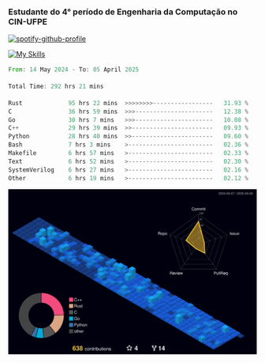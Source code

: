 
### Estudante do 4° período de Engenharia da Computação no CIN-UFPE

[![spotify-github-profile](https://spotify-github-profile.kittinanx.com/api/view?uid=21nggge2ld354asa4l3xoze2q&cover_image=true&theme=novatorem&show_offline=false&background_color=000000&interchange=true&bar_color=53b14f&bar_color_cover=true)](https://github.com/kittinan/spotify-github-profile)


[![My Skills](https://skillicons.dev/icons?i=c,cpp,rust,py,java,neovim&theme=dark)](https://skillicons.dev)

<!--START_SECTION:waka-->

```rust
From: 14 May 2024 - To: 05 April 2025

Total Time: 292 hrs 21 mins

Rust             95 hrs 22 mins  >>>>>>>>-----------------   31.93 %
C                36 hrs 59 mins  >>>----------------------   12.38 %
Go               30 hrs 7 mins   >>>----------------------   10.08 %
C++              29 hrs 39 mins  >>-----------------------   09.93 %
Python           28 hrs 40 mins  >>-----------------------   09.60 %
Bash             7 hrs 3 mins    >------------------------   02.36 %
Makefile         6 hrs 57 mins   >------------------------   02.33 %
Text             6 hrs 52 mins   >------------------------   02.30 %
SystemVerilog    6 hrs 27 mins   >------------------------   02.16 %
Other            6 hrs 19 mins   >------------------------   02.12 %
```

<!--END_SECTION:waka-->

![](./profile-3d-contrib/profile-night-view.svg)
